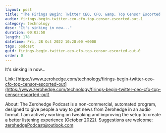 ```yaml
---
layout: post
title: "The Firings Begin: Twitter CEO, CFO, &amp; Top Censor Escorted Out"
audio: firings-begin-twitter-ceo-cfo-top-censor-escorted-out-1
category: technology
desc: "It's sinking in now..."
duration: 00:02:58
length: 178
datetime: Fri, 28 Oct 2022 10:28:00 +0000
tags: podcast
guid: firings-begin-twitter-ceo-cfo-top-censor-escorted-out-0
order: 0
---
```

It's sinking in now...

Link: [https://www.zerohedge.com/technology/firings-begin-twitter-ceo-cfo-top-censor-escorted-out](https://www.zerohedge.com/technology/firings-begin-twitter-ceo-cfo-top-censor-escorted-out)

About: The Zerohedge Podcast is a non-commercial, automated program, designed to give people a way to get news from Zerohedge in an audio format.  I am actively working on tweaking and improving the setup to create a better listening experience (October 2022).  Suggestions are welcome: [zerohedgePodcast@outlook.com](mailto:zerohedgePodcast@outlook.com)